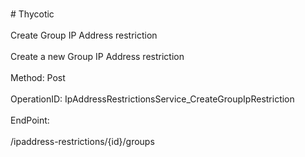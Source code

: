 <br>#     Thycotic</br>
<br>Create Group IP Address restriction</br>
<br>Create a new Group IP Address restriction</br>
<br>Method: Post</br>
<br>OperationID: IpAddressRestrictionsService_CreateGroupIpRestriction</br>
<br>EndPoint:</br>
<br>/ipaddress-restrictions/{id}/groups</br>
